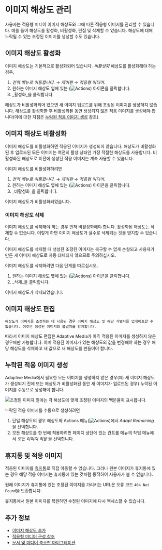 # 이미지 해상도 관리

사용자는 적응형 미디어 이미지 해상도와 그에 따른 적응형 이미지를 관리할 수 있습니다. 예를 들어 해상도를 활성화, 비활성화, 편집 및 삭제할 수 있습니다. 해상도에 대해 누락될 수 있는 조정된 이미지를 생성할 수도 있습니다.

## 이미지 해상도 활성화

이미지 해상도는 기본적으로 활성화되어 있습니다. _비활성화_ 해상도를 활성화해야 하는 경우,

1. _전역 메뉴로 이동합니다._ &rarr; _제어판_ &rarr; _적응형 미디어_.
1. 원하는 이미지 해상도 옆에 있는 (![Actions](../../../../images/icon-actions.png)) 아이콘을 클릭합니다.
1. _활성화_을 클릭합니다.

해상도가 비활성화되어 있으면 새 이미지 업로드를 위해 조정된 이미지를 생성하지 않습니다. 해상도를 활성화한 후 비활성화된 동안 생성되지 않은 적응 이미지를 생성해야 합니다(이에 대한 지침은 [누락된 적응 이미지 생성](#generating-missing-adapted-images) 참조).

## 이미지 해상도 비활성화

이미지 해상도를 비활성화하면 적응된 이미지가 생성되지 않습니다. 해상도가 비활성화된 후 업로드된 모든 이미지는 여전히 활성 상태인 가장 적절한 해상도를 사용합니다. 비활성화된 해상도로 이전에 생성된 적응 이미지는 계속 사용할 수 있습니다.

이미지 해상도를 비활성화하려면

1. _전역 메뉴로 이동합니다._ &rarr; _제어판_ &rarr; _적응형 미디어_.
1. 원하는 이미지 해상도 옆에 있는 (![Actions](../../../../images/icon-actions.png)) 아이콘을 클릭합니다.
1. _비활성화_을 클릭합니다.

이미지 해상도가 비활성화되었습니다.

### 이미지 해상도 삭제

이미지 해상도를 삭제해야 하는 경우 먼저 비활성화해야 합니다. 활성화된 해상도는 삭제할 수 없습니다. 이렇게 하면 이미지 해상도가 실수로 삭제되는 것을 방지할 수 있습니다.

이미지 해상도를 삭제할 때 생성된 조정된 이미지는 복구할 수 없게 손실되고 사용자가 만든 새 이미지 해상도로 자동 대체되지 않으므로 주의하십시오.

이미지 해상도를 삭제하려면 다음 단계를 따르십시오.

1. 원하는 이미지 해상도 옆에 있는 (![Actions](../../../../images/icon-actions.png)) 아이콘을 클릭합니다.
1. _삭제_을 클릭합니다.

이미지 해상도가 삭제되었습니다.

## 이미지 해상도 편집

```{tip}
해상도가 이미지를 조정하는 데 사용된 경우 이미지 해상도 및 해당 식별자를 업데이트할 수 없습니다. 이것은 생성된 이미지의 불일치를 방지합니다.
```

따라서 이미지 해상도 편집은 Adaptive Media가 아직 적응된 이미지를 생성하지 않은 경우에만 가능합니다. 이미 적응된 이미지가 있는 해상도의 값을 변경해야 하는 경우 해당 해상도를 삭제하고 새 값으로 새 해상도를 만들어야 합니다.

## 누락된 적응 이미지 생성

Adaptive Media에서 필요한 모든 이미지를 생성하지 않은 경우(예: 새 이미지 해상도가 생성되기 전에 또는 해상도가 비활성화된 동안 새 이미지가 업로드된 경우) 누락된 이미지를 수동으로 생성해야 합니다.

![조정된 이미지 열에는 각 해상도에 맞게 조정된 이미지의 백분율이 표시됩니다.](./managing-image-resolutions/images/01.png)

누락된 적응 이미지를 수동으로 생성하려면

1. 단일 해상도의 경우 해상도의 Actions 메뉴(![Actions](../../../../images/icon-actions.png))에서 *Adapt Remaining* 을 선택합니다.
1. 모든 해상도를 한 번에 적용하려면 페이지 상단에 있는 컨트롤 메뉴의 작업 메뉴에서 *모든 이미지 적용* 을 선택합니다.

## 휴지통 및 적응 이미지

적응된 이미지를 [휴지통](../../../recycle-bin/recycle-bin-overview.md)로 직접 이동할 수 없습니다. 그러나 원본 이미지가 휴지통에 있는 경우 해당 적응 이미지는 휴지통에 있는 것처럼 동작하여 사용자가 볼 수 없습니다.

원래 이미지가 휴지통에 있는 조정된 이미지를 가리키는 URL은 오류 코드 `404 Not Found`을 반환합니다.

휴지통에서 원본 이미지를 복원하면 수정된 이미지에 다시 액세스할 수 있습니다.

## 추가 정보

* [이미지 해상도 추가](./adding-image-resolutions.md)
* [적응형 미디어 구성 참조](./adaptive-media-configuration-reference.md)
* [문서 및 미디어 축소판 마이그레이션](./migrating-documents-and-media-thumbnails.md)
